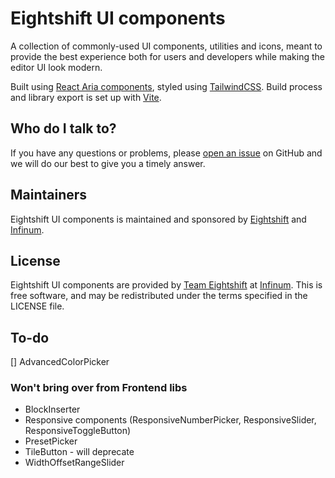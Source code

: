 # Eightshift UI components

A collection of commonly-used UI components, utilities and icons, meant to provide the best experience both for users and developers while making the editor UI look modern.

Built using [React Aria components](https://react-spectrum.adobe.com/react-aria/), styled using [TailwindCSS](https://tailwindcss.com/). Build process and library export is set up with [Vite](https://vitejs.dev/).

## Who do I talk to?

If you have any questions or problems, please [open an issue](https://github.com/infinum/eightshift-ui-components/issues) on GitHub and we will do our best to give you a timely answer.

## Maintainers
Eightshift UI components is maintained and sponsored by
[Eightshift](https://eightshift.com) and [Infinum](https://infinum.com).

## License
Eightshift UI components are provided by [Team Eightshift](https://eightshift.com) at [Infinum](https://infinum.com). This is free software, and may be redistributed under the terms specified in the LICENSE file.

## To-do
[] AdvancedColorPicker

### Won't bring over from Frontend libs
- BlockInserter
- Responsive components (ResponsiveNumberPicker, ResponsiveSlider, ResponsiveToggleButton)
- PresetPicker
- TileButton - will deprecate
- WidthOffsetRangeSlider
